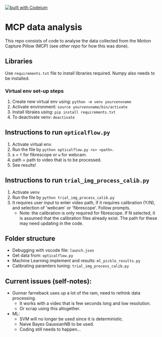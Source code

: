 [![built with Codeium](https://codeium.com/badges/main)](https://codeium.com)

# MCP data analysis
This repo consists of code to analyse the data collected from the Motion Capture Pillow (MCP) (see *other repo* for how this was done). 

## Libraries
Use `requirements.txt` file to install libraries required. 
Numpy also needs to be installed. 

### Virtual env set-up steps
1. Create new virtual env using: `python -m venv yourvenvname`
2. Activate environment: `source yourvenvname/bin/activate`
3. Install libraies using: `pip install requirements.txt`
4. To deactivate venv: `deactivate`

## Instructions to run `opticalflow.py`
1. Activate virtual env. 
2. Run the file by `python opticalflow.py <s> <path>`. 
3. s = `f` for fibrescope or `w` for webcam. 
4. path = path to video that is to be processed. 
5. See results! 

## Instructions to run `trial_img_process_calib.py`
1. Activate venv
2. Run the file by `python trial_img_process_calib.py`
3. It requires user input to enter video path, if it requires calibration (Y/N), and selection of 'webcam' or 'fibrescope'. Follow prompts. 
   * Note: the calibration is only required for fibrescope. If N selected, it is assumed that the calibration files already exist. The path for these may need updating in the code.
## Folder structure
* Debugging with vscode file: `launch.json `
* Get data from: `opticalflow.py`
* Machine Learning implement and results: `ml_pickle_results.py` 
* Calibrating paramters tuning: `trial_img_process_calib.py`

## Current issues (self-notes): 
* Gunnar farneback uses up a lot of the ram, need to rethink data processing. 
  * It works with a video that is few seconds long and low resolution. 
  * Or scrap using this altogether. 
* ML: 
  * SVM will no longer be used since it is deterministic. 
  * Naive Bayes GaussianNB to be used.
  * Coding still needs to happen... 